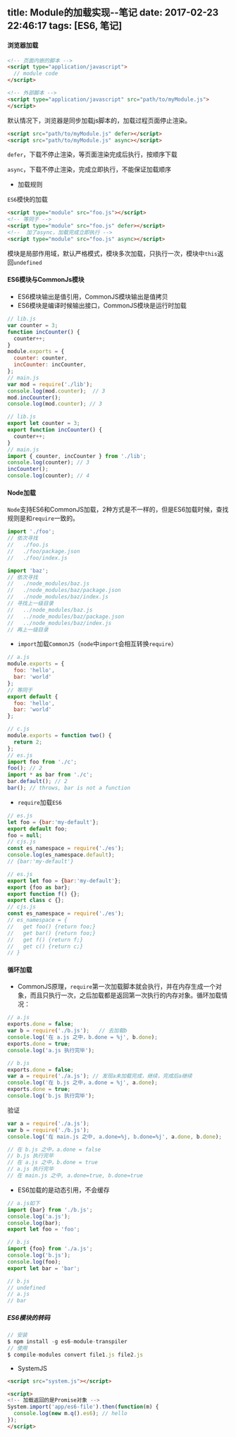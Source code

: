 title: Module的加载实现--笔记
date: 2017-02-23 22:46:17
tags: [ES6, 笔记]
---

#### 浏览器加载

```html
<!-- 页面内嵌的脚本 -->
<script type="application/javascript">
  // module code
</script>

<!-- 外部脚本 -->
<script type="application/javascript" src="path/to/myModule.js">
</script>
```

<!--more-->

默认情况下，浏览器是同步加载js脚本的，加载过程页面停止渲染。

```html
<script src="path/to/myModule.js" defer></script>
<script src="path/to/myModule.js" async></script>
```
`defer`，下载不停止渲染，等页面渲染完成后执行，按顺序下载

`async`，下载不停止渲染，完成立即执行，不能保证加载顺序

* 加载规则

`ES6`模快的加载

```html
<script type="module" src="foo.js"></script>
<!-- 等同于 -->
<script type="module" src="foo.js" defer></script>
<!--  加了async，加载完成立即执行 -->
<script type="module" src="foo.js" async></script>
```

模块是局部作用域，默认严格模式，模块多次加载，只执行一次，模块中`this`返回`undefined`

#### ES6模块与CommonJs模块

* ES6模块输出是值引用，CommonJS模块输出是值拷贝
* ES6模块是编译时候输出接口，CommonJS模块是运行时加载

```js
// lib.js
var counter = 3;
function incCounter() {
  counter++;
}
module.exports = {
  counter: counter,
  incCounter: incCounter,
};
// main.js
var mod = require('./lib');
console.log(mod.counter);  // 3
mod.incCounter();
console.log(mod.counter); // 3

// lib.js
export let counter = 3;
export function incCounter() {
  counter++;
}
// main.js
import { counter, incCounter } from './lib';
console.log(counter); // 3
incCounter();
console.log(counter); // 4
```

#### Node加载

`Node`支持ES6和CommonJS加载，2种方式是不一样的，但是ES6加载时候，查找规则是和`require`一致的。

```js
import './foo';
// 依次寻找
//   ./foo.js
//   ./foo/package.json
//   ./foo/index.js

import 'baz';
// 依次寻找
//   ./node_modules/baz.js
//   ./node_modules/baz/package.json
//   ./node_modules/baz/index.js
// 寻找上一级目录
//   ../node_modules/baz.js
//   ../node_modules/baz/package.json
//   ../node_modules/baz/index.js
// 再上一级目录
```

* `import`加载`CommonJS`（`node`中`import`会相互转换`require`）

```js
// a.js
module.exports = {
  foo: 'hello',
  bar: 'world'
};
// 等同于
export default {
  foo: 'hello',
  bar: 'world'
};

// c.js
module.exports = function two() {
  return 2;
};
// es.js
import foo from './c';
foo(); // 2
import * as bar from './c';
bar.default(); // 2
bar(); // throws, bar is not a function
```

* `require`加载`ES6`

```js
// es.js
let foo = {bar:'my-default'};
export default foo;
foo = null;
// cjs.js
const es_namespace = require('./es');
console.log(es_namespace.default);
// {bar:'my-default'}

// es.js
export let foo = {bar:'my-default'};
export {foo as bar};
export function f() {};
export class c {};
// cjs.js
const es_namespace = require('./es');
// es_namespace = {
//   get foo() {return foo;}
//   get bar() {return foo;}
//   get f() {return f;}
//   get c() {return c;}
// }
```

#### 循环加载

* CommonJS原理，`require`第一次加载脚本就会执行，并在内存生成一个对象，而且只执行一次，之后加载都是返回第一次执行的内存对象。循环加载情况：

```js
// a.js
exports.done = false;
var b = require('./b.js');   // 去加载b
console.log('在 a.js 之中，b.done = %j', b.done);
exports.done = true;
console.log('a.js 执行完毕');

// b.js
exports.done = false;
var a = require('./a.js'); // 发现a未加载完成，继续，完成后a继续
console.log('在 b.js 之中，a.done = %j', a.done);
exports.done = true;
console.log('b.js 执行完毕');
```
验证

```js
var a = require('./a.js');
var b = require('./b.js');
console.log('在 main.js 之中, a.done=%j, b.done=%j', a.done, b.done);

// 在 b.js 之中，a.done = false
// b.js 执行完毕
// 在 a.js 之中，b.done = true
// a.js 执行完毕
// 在 main.js 之中, a.done=true, b.done=true
```

* ES6加载的是动态引用，不会缓存

```js
// a.js如下
import {bar} from './b.js';
console.log('a.js');
console.log(bar);
export let foo = 'foo';

// b.js
import {foo} from './a.js';
console.log('b.js');
console.log(foo);
export let bar = 'bar';

// b.js
// undefined
// a.js
// bar
```

##### ES6模块的转码

```js
// 安装
$ npm install -g es6-module-transpiler
// 使用
$ compile-modules convert file1.js file2.js
```

* SystemJS

```html
<script src="system.js"></script>

<script>
<!-- 加载返回的是Promise对象 -->
System.import('app/es6-file').then(function(m) {
  console.log(new m.q().es6); // hello
});
</script>
```

